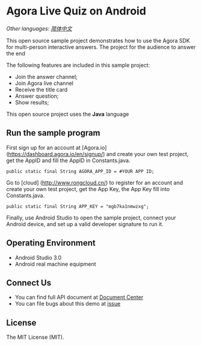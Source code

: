 # Agora Live Quiz on Android

*Other languages: [简体中文](README.zh.md)*

This open source sample project demonstrates how to use the Agora SDK for multi-person interactive answers. The project for the audience to answer the end

The following features are included in this sample project:

- Join the answer channel;
- Join Agora live channel
- Receive the title card
- Answer question;
- Show results;

This open source project uses the **Java** language

## Run the sample program
First sign up for an account at [Agora.io] (https://dashboard.agora.io/en/signup/) and create your own test project, get the AppID and fill the AppID in Constants.java.

```
public static final String AGORA_APP_ID = #YOUR APP ID;

```
Go to [cloud] (http://www.rongcloud.cn/) to register for an account and create your own test project, get the App Key, the App Key fill into Constants.java.

```
public static final String APP_KEY = "mgb7ka1nmwzxg";

```

Finally, use Android Studio to open the sample project, connect your Android device, and set up a valid developer signature to run it.

## Operating Environment
* Android Studio 3.0
* Android real machine equipment

## Connect Us

- You can find full API document at [Document Center](https://docs.agora.io/en/)
- You can file bugs about this demo at [issue](https://github.com/AgoraIO/HQ/issues)

## License

The MIT License (MIT).
